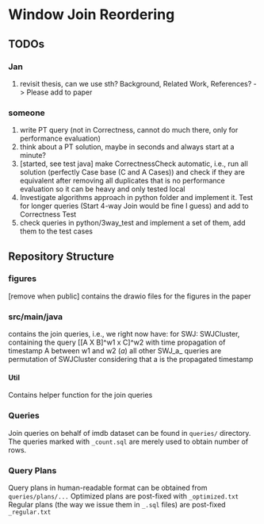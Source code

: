 # Window Join Reordering 

## TODOs 

### Jan
1. revisit thesis, can we use sth? Background, Related Work, References? -> Please add to paper

### someone
1. write PT query (not in Correctness, cannot do much there, only for performance evaluation)
3. think about a PT solution, maybe in seconds and always start at a minute? 
2. [started, see test java] make CorrectnessCheck automatic, i.e., run all solution (perfectly Case base (C and A Cases)) and check if they are equivalent after removing all duplicates that is no performance evaluation so it can be heavy and only tested local 
2. Investigate algorithms approach in python folder and implement it. Test for longer queries (Start 4-way Join would be fine I guess) and add to Correctness Test
2. check queries in python/3way_test and implement a set of them, add them to the test cases 
## Repository Structure 

### figures 
[remove when public]
contains the drawio files for the figures in the paper

### src/main/java
contains the join queries, i.e., we right now have: 
for SWJ: 
SWJCluster, containing the query [[A X B]^w1 x C]^w2 with time propagation of timestamp A between w1 and w2 (_a_)
all other SWJ_a_ queries are permutation of SWJCluster considering that a is the propagated timestamp

#### Util 
Contains helper function for the join queries


### Queries

Join queries on behalf of imdb dataset can be found in `queries/` directory.
The queries marked with `_count.sql` are merely used to obtain number of rows.

### Query Plans

Query plans in human-readable format can be obtained from `queries/plans/...`
Optimized plans are post-fixed with `_optimized.txt`
Regular plans (the way we issue them in `_.sql` files) are post-fixed `_regular.txt`
